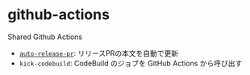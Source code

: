 # github-actions
Shared Github Actions

- [`auto-release-pr`](https://github.com/ratel-pay/github-actions/blob/master/auto-release-pr): リリースPRの本文を自動で更新
- `kick-codebuild`: CodeBuild のジョブを GitHub Actions から呼び出す
